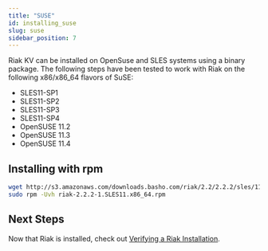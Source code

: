 ```yaml
---
title: "SUSE"
id: installing_suse
slug: suse
sidebar_position: 7
---
```


[install verify]: ../../setup/installing/verify.md

Riak KV can be installed on OpenSuse and SLES systems using a binary package. The following steps have been tested to work with Riak on
the following x86/x86_64 flavors of SuSE:

* SLES11-SP1
* SLES11-SP2
* SLES11-SP3
* SLES11-SP4
* OpenSUSE 11.2
* OpenSUSE 11.3
* OpenSUSE 11.4

## Installing with rpm

```bash
wget http://s3.amazonaws.com/downloads.basho.com/riak/2.2/2.2.2/sles/11/riak-2.2.2-1.SLES11.x86_64.rpm
sudo rpm -Uvh riak-2.2.2-1.SLES11.x86_64.rpm
```

## Next Steps

Now that Riak is installed, check out [Verifying a Riak Installation][install verify].
